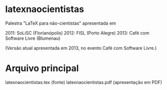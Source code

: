 latexnaocientistas
==================

Palestra "LaTeX para não-cientistas" apresentada em

2011: SoLiSC (Florianópolis)
2012: FISL (Porto Alegre)
2013: Café com Software Livre (Blumenau)

(Versão atual apresentada em 2013, no evento Café com Software Livre.)

Arquivo principal
=================

latexnaocientistas.tex (fonte)
latexnaocientistas.pdf (apresentação em PDF)
